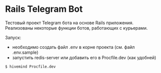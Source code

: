 # Rails Telegram Bot

Тестовый проект Telegram бота на основе Rails приложения. Реализованы некоторые функции ботов, работающих с курьерами.

Запуск:

- необходимо создать файл .env в корне проекта (см. файл .env.sample)
- запустить redis-server или добавить его в Procfile.dev (как удобней)

```shell script
$ hivemind Procfile.dev
```
